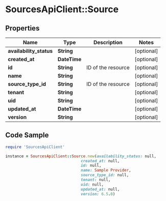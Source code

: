 # SourcesApiClient::Source

## Properties

Name | Type | Description | Notes
------------ | ------------- | ------------- | -------------
**availability_status** | **String** |  | [optional] 
**created_at** | **DateTime** |  | [optional] 
**id** | **String** | ID of the resource | [optional] 
**name** | **String** |  | [optional] 
**source_type_id** | **String** | ID of the resource | [optional] 
**tenant** | **String** |  | [optional] 
**uid** | **String** |  | [optional] 
**updated_at** | **DateTime** |  | [optional] 
**version** | **String** |  | [optional] 

## Code Sample

```ruby
require 'SourcesApiClient'

instance = SourcesApiClient::Source.new(availability_status: null,
                                 created_at: null,
                                 id: null,
                                 name: Sample Provider,
                                 source_type_id: null,
                                 tenant: null,
                                 uid: null,
                                 updated_at: null,
                                 version: 6.5.0)
```


